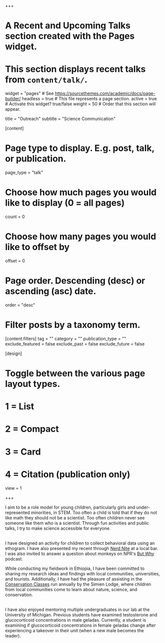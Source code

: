 +++
# A Recent and Upcoming Talks section created with the Pages widget.
# This section displays recent talks from `content/talk/`.

widget = "pages"  # See https://sourcethemes.com/academic/docs/page-builder/
headless = true  # This file represents a page section.
active = true  # Activate this widget? true/false
weight = 50  # Order that this section will appear.

title = "Outreach"
subtitle = "Science Communication"

[content]
  # Page type to display. E.g. post, talk, or publication.
  page_type = "talk"
  
  # Choose how much pages you would like to display (0 = all pages)
  count = 0
  
  # Choose how many pages you would like to offset by
  offset = 0

  # Page order. Descending (desc) or ascending (asc) date.
  order = "desc"

  # Filter posts by a taxonomy term.
  [content.filters]
    tag = ""
    category = ""
    publication_type = ""
    exclude_featured = false
    exclude_past = false
    exclude_future = false
    
[design]
  # Toggle between the various page layout types.
  #   1 = List
  #   2 = Compact
  #   3 = Card
  #   4 = Citation (publication only)
  view = 1



+++


I aim to be a role model for young children, particularly girls and under-represented minorities, in STEM. Too often a child is told that if they do not like math they should not be a scientist. Too often children never see someone like them who is a scientist. Through fun activities and public talks, I try to make science accessible for everyone. 
<br>
<br>

I have designed an activity for children to collect behavioral data using an ethogram. I have also presented my recent through <a href="https://annarbor.nerdnite.com/" target="_blank">Nerd Nite</a> at a local bar. I was also invited to answer a question about monkeys on NPR's <a href="https://www.npr.org/podcasts/474377890/but-why-a-podcast-for-curious-kids" target="_blank">But Why</a> podcast.

While conducting my fieldwork in Ethiopia, I have been committed to sharing my research ideas and findings with local communities, universities, and tourists. Additionally, I have had the pleasure of assisting in the <a href="http://www.simiens.com/index.php/videos/details/conservation-classes-at-simien-lodge" target="_blank">Conservation Classes</a> run annually by the Simien Lodge, where children from local communities come to learn about nature, science, and conservation.
<br>
<br>

I have also enjoyed mentoring multiple undergraduates in our lab at the University of Michigan. Previous students have examined testosterone and glucocorticoid concentrations in male geladas. Currently, a student is examining if glucocorticoid concentrations in female geladas change after experiencing a takeover in their unit (when a new male becomes the leader).



